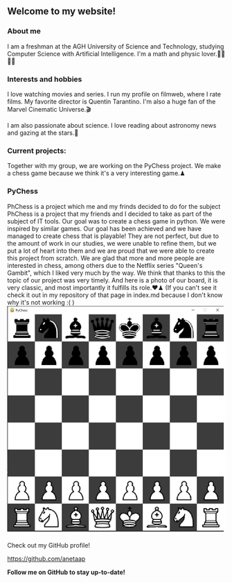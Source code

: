 ## Welcome to my website!

### About me

I am a freshman at the AGH University of Science and Technology, studying Computer Science with Artificial Intelligence. I'm a math and physic lover.👩‍💻👩‍🚀 

### Interests and hobbies

I love watching movies and series. I run my profile on filmweb, where I rate films. My favorite director is Quentin Tarantino. I'm also a huge fan of the Marvel Cinematic Universe.🎬

I am also passionate about science. I love reading about astronomy news and gazing at the stars.🚀

### Current projects:

Together with my group, we are working on the PyChess project. We make a chess game because we think it's a very interesting game.♟

### PyChess

PhChess is a project which me and my frinds decided to do for the subject PhChess is a project that my friends and I decided to take as part of the subject of IT tools. Our goal was to create a chess game in python. We were inspired by similar games. Our goal has been achieved and we have managed to create chess that is playable! They are not perfect, but due to the amount of work in our studies, we were unable to refine them, but we put a lot of heart into them and we are proud that we were able to create this project from scratch.
We are glad that more and more people are interested in chess, among others due to the Netflix series "Queen's Gambit", which I liked very much by the way. We think that thanks to this the topic of our project was very timely.
And here is a photo of our board, it is very classic, and most importantly it fulfills its role.♥♟
(If you can't see it check it out in my repository of that page in index.md because I don't know why it's not working :( )
![](https://github.com/anetaap/anetaap.github.io/blob/main/Pychess.jpg?raw=true)

Check out my GitHub profile!

https://github.com/anetaap


**Follow me on GitHub to stay up-to-date!**
